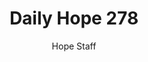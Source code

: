 ---
image: /assets/img/daily-hope-default-artwork.png
title: Daily Hope 278
number: 278
categories:
  - Daily Hope
author: Hope Staff
notes: Daily Hope 278
embed: >-
  EMBED_GOES_HERE
---